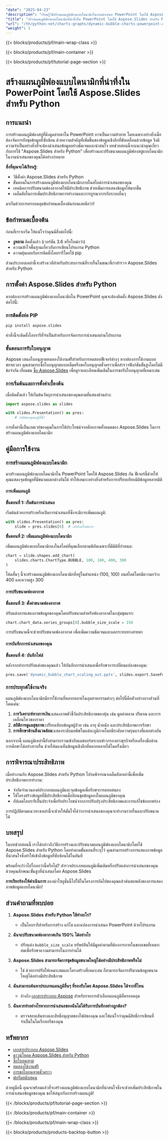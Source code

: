 ```yaml
---
"date": "2025-04-23"
"description": "เรียนรู้วิธีสร้างแผนภูมิฟองแบบไดนามิกในงานนำเสนอ PowerPoint โดยใช้ Aspose.Slides สำหรับ Python ปฏิบัติตามคำแนะนำทีละขั้นตอนนี้เพื่อพัฒนาทักษะการแสดงภาพข้อมูลของคุณ"
"title": "สร้างแผนภูมิฟองแบบไดนามิกที่น่าทึ่งใน PowerPoint โดยใช้ Aspose.Slides สำหรับ Python"
"url": "/th/python-net/charts-graphs/dynamic-bubble-charts-powerpoint-aspose-slides-python/"
"weight": 1
---
```


{{< blocks/products/pf/main-wrap-class >}}

{{< blocks/products/pf/main-container >}}

{{< blocks/products/pf/tutorial-page-section >}}
# สร้างแผนภูมิฟองแบบไดนามิกที่น่าทึ่งใน PowerPoint โดยใช้ Aspose.Slides สำหรับ Python

## การแนะนำ

การสร้างแผนภูมิฟองสบู่ที่ดึงดูดสายตาใน PowerPoint อาจเป็นความท้าทาย โดยเฉพาะอย่างยิ่งเมื่อต้องจัดการกับชุดข้อมูลที่ซับซ้อน ด้วยความสำคัญที่เพิ่มขึ้นของข้อมูลเชิงลึกที่ขับเคลื่อนด้วยข้อมูล จึงมีความจำเป็นอย่างยิ่งที่จะต้องนำเสนอข้อมูลอย่างชัดเจนและน่าสนใจ บทช่วยสอนนี้จะแนะนำคุณเกี่ยวกับการใช้ "Aspose.Slides สำหรับ Python" เพื่อสร้างและปรับขนาดแผนภูมิฟองสบู่แบบไดนามิกในงานนำเสนอของคุณได้อย่างง่ายดาย

**สิ่งที่คุณจะได้เรียนรู้:**

- วิธีตั้งค่า Aspose.Slides สำหรับ Python
- ขั้นตอนในการสร้างแผนภูมิฟองแบบไดนามิกภายในสไลด์การนำเสนอของคุณ
- เทคนิคการปรับขนาดฟองอากาศให้มีประสิทธิภาพ ช่วยเพิ่มการแสดงข้อมูลให้มากขึ้น
- เคล็ดลับในการเพิ่มประสิทธิภาพการทำงานและการบูรณาการกับระบบอื่นๆ

มาเริ่มด้วยการครอบคลุมข้อกำหนดเบื้องต้นก่อนเลยดีกว่า!

## ข้อกำหนดเบื้องต้น

ก่อนที่เราจะเริ่ม ให้แน่ใจว่าคุณมีสิ่งต่อไปนี้:

- **งูหลาม** ติดตั้งแล้ว (เวอร์ชัน 3.6 หรือใหม่กว่า)
- ความเข้าใจพื้นฐานเกี่ยวกับการเขียนโปรแกรม Python
- ความคุ้นเคยกับการติดตั้งไลบรารีโดยใช้ pip

ส่วนประกอบเหล่านี้จะสร้างเวทีสำหรับประสบการณ์ที่ราบรื่นในขณะที่เราสำรวจ Aspose.Slides สำหรับ Python

## การตั้งค่า Aspose.Slides สำหรับ Python

หากต้องการสร้างแผนภูมิฟองแบบไดนามิกใน PowerPoint คุณจะต้องติดตั้ง Aspose.Slides ดังต่อไปนี้:

### การติดตั้งท่อ PIP

```bash
pip install aspose.slides
```

คำสั่งนี้จะติดตั้งไลบรารีที่จำเป็นสำหรับการจัดการการนำเสนอผ่านโปรแกรม

### ขั้นตอนการรับใบอนุญาต

Aspose เสนอใบอนุญาตทดลองใช้งานฟรีสำหรับการทดสอบฟีเจอร์ต่างๆ หากต้องการใช้งานแบบขยายเวลา คุณสามารถซื้อใบอนุญาตแบบเต็มหรือขอใบอนุญาตชั่วคราวเพื่อสำรวจฟังก์ชันขั้นสูงโดยไม่มีข้อจำกัด เยี่ยมชม [ซื้อ Aspose.Slides](https://purchase.aspose.com/buy) เพื่อดูรายละเอียดเพิ่มเติมในการขอรับใบอนุญาตที่เหมาะสม

### การเริ่มต้นและการตั้งค่าเบื้องต้น

เมื่อติดตั้งแล้ว ให้เริ่มต้นวัตถุการนำเสนอของคุณตามที่แสดงด้านล่าง:

```python
import aspose.slides as slides

with slides.Presentation() as pres:
    # รหัสของคุณอยู่ที่นี่!
```

การตั้งค่านี้เป็นเกตเวย์ของคุณในการใช้ประโยชน์จากศักยภาพทั้งหมดของ Aspose.Slides ในการสร้างแผนภูมิฟองแบบไดนามิก

## คู่มือการใช้งาน

### การสร้างแผนภูมิฟองแบบไดนามิก

มาสร้างแผนภูมิฟองแบบไดนามิกใน PowerPoint โดยใช้ Aspose.Slides กัน ฟีเจอร์นี้ช่วยให้คุณแสดงจุดข้อมูลที่มีขนาดแตกต่างกันได้ ทำให้เหมาะอย่างยิ่งสำหรับการเปรียบเทียบมิติข้อมูลหลายมิติ

#### การเพิ่มแผนภูมิ

**ขั้นตอนที่ 1: เริ่มต้นการนำเสนอ**

เริ่มต้นด้วยการสร้างหรือเปิดการนำเสนอที่ซึ่งจะมีการเพิ่มแผนภูมิ:

```python
with slides.Presentation() as pres:
    slide = pres.slides[0]  # เข้าถึงสไลด์แรก
```

**ขั้นตอนที่ 2: เพิ่มแผนภูมิฟองแบบไดนามิก**

เพิ่มแผนภูมิฟองแบบไดนามิกลงในสไลด์ที่คุณเลือกตามพิกัดเฉพาะที่มีมิติที่กำหนด:

```python
chart = slide.shapes.add_chart(
    slides.charts.ChartType.BUBBLE, 100, 100, 400, 300
)
```

โค้ดสั้นๆ นี้จะสร้างแผนภูมิฟองแบบไดนามิกที่อยู่ในตำแหน่ง (100, 100) บนสไลด์โดยมีความกว้าง 400 และความสูง 300

#### การปรับขนาดฟองอากาศ

**ขั้นตอนที่ 3: ตั้งค่าขนาดฟองอากาศ**

ปรับแต่งการแสดงภาพข้อมูลของคุณโดยปรับขนาดสำหรับฟองอากาศในกลุ่มชุดแรก:

```python
chart.chart_data.series_groups[0].bubble_size_scale = 150
```

การปรับขนาดนี้จะช่วยปรับขนาดฟองอากาศ เพื่อเพิ่มความชัดเจนและผลกระทบทางสายตา

#### การบันทึกการนำเสนอของคุณ

**ขั้นตอนที่ 4: บันทึกไฟล์**

หลังจากทำการปรับแต่งของคุณแล้ว ให้บันทึกการนำเสนอเพื่อรักษาการเปลี่ยนแปลงของคุณ:

```python
pres.save('dynamic_bubble_chart_scaling_out.pptx', slides.export.SaveFormat.PPTX)
```

### การประยุกต์ใช้งานจริง

แผนภูมิฟองแบบไดนามิกมีการใช้งานที่หลากหลายในอุตสาหกรรมต่างๆ ต่อไปนี้คือตัวอย่างบางส่วนที่โดดเด่น:

1. **การวิเคราะห์ทางการเงิน**:แสดงภาพตัวชี้วัดประสิทธิภาพของหุ้น เช่น มูลค่าตลาด ปริมาณ และการเคลื่อนไหวของราคา
2. **สถิติการดูแลสุขภาพ**:เปรียบเทียบข้อมูลผู้ป่วย เช่น อายุ น้ำหนัก และประสิทธิภาพการรักษา
3. **การศึกษาด้านสิ่งแวดล้อม**:แสดงระดับมลพิษในแต่ละภูมิภาคโดยมีระดับความรุนแรงที่แตกต่างกัน

นอกจากนี้ แผนภูมิเหล่านี้ยังสามารถรวมเข้ากับแดชบอร์ดระบบข่าวกรองทางธุรกิจหรือเครื่องมือด้านการศึกษาได้อย่างราบรื่น ช่วยให้มองเห็นข้อมูลเชิงลึกที่หลากหลายได้ในครั้งเดียว

## การพิจารณาประสิทธิภาพ

เมื่อทำงานกับ Aspose.Slides สำหรับ Python โปรดพิจารณาเคล็ดลับเหล่านี้เพื่อเพิ่มประสิทธิภาพการทำงาน:

- จำกัดจำนวนองค์ประกอบแผนภูมิและจุดข้อมูลเพื่อรักษาการตอบสนอง
- ใช้โครงสร้างข้อมูลที่มีประสิทธิภาพเมื่อป้อนชุดข้อมูลลงในแผนภูมิของคุณ
- อัปเดตไลบรารีเป็นประจำเพื่อรับประโยชน์จากการปรับปรุงประสิทธิภาพและการแก้ไขข้อบกพร่อง

การปฏิบัติตามแนวทางเหล่านี้จะช่วยให้มั่นใจได้ว่าการนำเสนอของคุณจะทำงานราบรื่นและปรับขนาดได้

## บทสรุป

ในบทช่วยสอนนี้ เราได้กล่าวถึงวิธีการสร้างและปรับขนาดแผนภูมิฟองแบบไดนามิกโดยใช้ Aspose.Slides สำหรับ Python โดยทำตามขั้นตอนที่ระบุไว้ คุณสามารถสร้างการแสดงภาพข้อมูลที่น่าสนใจซึ่งทำให้เข้าถึงข้อมูลที่ซับซ้อนได้ในทันที

พร้อมที่จะก้าวไปไกลกว่านี้หรือไม่? สำรวจประเภทแผนภูมิเพิ่มเติมหรือปรับแต่งการนำเสนอของคุณด้วยคุณลักษณะขั้นสูงที่นำเสนอโดย Aspose.Slides

**การเรียกร้องให้ดำเนินการ**:ลองนำโซลูชั่นนี้ไปใช้ในโครงการถัดไปของคุณแล้วค้นพบพลังของการแสดงภาพข้อมูลแบบไดนามิก!

## ส่วนคำถามที่พบบ่อย

1. **Aspose.Slides สำหรับ Python ใช้ทำอะไร?**
   - เป็นไลบรารีสำหรับการสร้าง แก้ไข และแปลงการนำเสนอ PowerPoint ด้วยโปรแกรม

2. **ฉันจะปรับขนาดฟองอากาศเกิน 150% ได้อย่างไร**
   - ปรับแต่ง `bubble_size_scale` ทรัพย์สินให้มีมูลค่าตามที่ต้องการภายในขอบเขตที่เหมาะสมเพื่อรักษาความสามารถในการอ่านได้

3. **Aspose.Slides สามารถจัดการชุดข้อมูลขนาดใหญ่ได้อย่างมีประสิทธิภาพหรือไม่**
   - ใช่ ด้วยการปรับให้เหมาะสมและโครงสร้างที่เหมาะสม ก็สามารถจัดการปริมาณข้อมูลขนาดใหญ่ได้อย่างมีประสิทธิภาพ

4. **ฉันสามารถค้นหาประเภทแผนภูมิอื่นๆ ที่รองรับโดย Aspose.Slides ได้จากที่ไหน**
   - อ้างถึง [เอกสารประกอบ Aspose](https://reference.aspose.com/slides/python-net/) สำหรับรายการตัวเลือกแผนภูมิที่ครอบคลุม

5. **ฉันควรทำอย่างไรหากการนำเสนอของฉันไม่ได้รับการบันทึกอย่างถูกต้อง?**
   - ตรวจสอบเส้นทางและสิทธิ์อนุญาตของไฟล์ของคุณ และให้แน่ใจว่าคุณมีสิทธิ์การเขียนที่จำเป็นในไดเร็กทอรีของคุณ

## ทรัพยากร

- [เอกสารประกอบ Aspose.Slides](https://reference.aspose.com/slides/python-net/)
- [ดาวน์โหลด Aspose.Slides สำหรับ Python](https://releases.aspose.com/slides/python-net/)
- [ซื้อใบอนุญาต](https://purchase.aspose.com/buy)
- [ทดลองใช้งานฟรี](https://releases.aspose.com/slides/python-net/)
- [การขอใบอนุญาตชั่วคราว](https://purchase.aspose.com/temporary-license/)
- [ฟอรั่มสนับสนุน](https://forum.aspose.com/c/slides/11)

ด้วยคู่มือนี้ คุณจะพร้อมแล้วที่จะสร้างแผนภูมิฟองแบบไดนามิกที่น่าสนใจซึ่งจะช่วยเพิ่มประสิทธิภาพในการนำเสนอข้อมูลของคุณ ขอให้สนุกกับการสร้างแผนภูมิ!

{{< /blocks/products/pf/tutorial-page-section >}}

{{< /blocks/products/pf/main-container >}}

{{< /blocks/products/pf/main-wrap-class >}}

{{< blocks/products/products-backtop-button >}}
